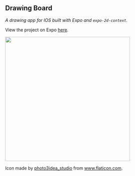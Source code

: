 ## Drawing Board
*A drawing app for IOS built with Expo and `expo-2d-context`.*

View the project on Expo [here](https://exp.host/@ztoben/drawing-board).

<img src="https://user-images.githubusercontent.com/4007345/52752180-8cd80a00-2fb7-11e9-80dc-38ffec5aa2a8.gif" height="400"/>

Icon made by [photo3idea_studio](https://www.flaticon.com/authors/photo3idea-studio) from www.flaticon.com.
